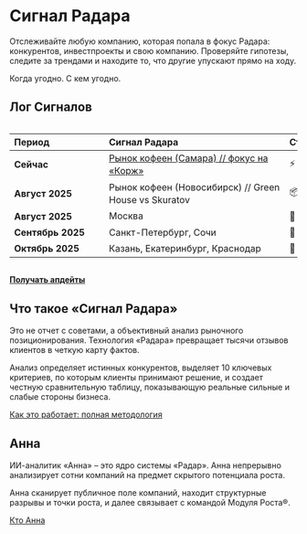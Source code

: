 # Сигнал Радара

Отслеживайте любую компанию, которая попала в фокус Радара: конкурентов, инвестпроекты и свою компанию. Проверяйте гипотезы, следите за трендами и находите то, что другие упускают прямо на ходу.

Когда угодно. С кем угодно.

## Лог Сигналов

<div class="radar-signals-table">

| Период | Сигнал Радара | Статус |
| :--- | :--- | :--- |
| **Сейчас** | [Рынок кофеен (Самара) // фокус на «Корж»](/radar/signal/coffee-points-smr-2025/dashboard) | ⚡️ Демо-версия |
| **Август 2025** | Рынок кофеен (Новосибирск) // Green House vs Skuratov | 📦 Финальная сборка |
| **Август 2025** | Москва | 🔎 Работает Радар |
| **Сентябрь 2025**| Санкт-Петербург, Сочи | 🎯 Захват целей |
| **Октябрь 2025** | Казань, Екатеринбург, Краснодар | 🎯 Захват целей |

</div>

**[Получать апдейты](https://t.me/Anna_runScale)**

## Что такое «Сигнал Радара»
Это не отчет с советами, а объективный анализ рыночного позиционирования. Технология «Радара» превращает тысячи отзывов клиентов в четкую карту фактов.

Анализ определяет истинных конкурентов, выделяет 10 ключевых критериев, по которым клиенты принимают решение, и создает честную сравнительную таблицу, показывающую реальные сильные и слабые стороны бизнеса.

[Как это работает: полная методология](/radar/signal/how-it-works)

## Анна

ИИ-аналитик «Анна» – это ядро системы «Радар». Анна непрерывно анализирует сотни компаний на предмет скрытого потенциала роста. 

Анна сканирует публичное поле компаний, находит структурные разрывы и точки роста, и далее связывает с командой Модуля Роста®.

[Кто Анна](/radar/who-is-anna)

<style>
/* --- СТИЛИ ДЛЯ ТАБЛИЦ --- */

/* Общие правила для таблиц внутри оберток */
.radar-signals-table table,
.comparison-table table {
  table-layout: fixed;
  width: 100%;
  /* Предотвращаем сжатие таблицы на мобильных устройствах */
  min-width: 100%;
}

/* Контейнер таблицы с горизонтальным скроллом на мобильных */
.radar-signals-table {
  overflow-x: auto;
  -webkit-overflow-scrolling: touch;
}

/* Таблица "Сигналы Радара" */
/* Первый столбец ("Период"): фиксированная ширина и запрет переноса */
.radar-signals-table td:nth-child(1) {
  width: 150px;
  white-space: nowrap;
  min-width: 150px;
}

/* Третий столбец ("Статус"): ширина по контенту и запрет переноса */
.radar-signals-table td:nth-child(3) {
  width: 200px;
  white-space: nowrap;
  min-width: 200px;
}

/* Второй столбец ("Сигнал Радара"): фиксированная ширина для 2 строк текста */
.radar-signals-table td:nth-child(2) {
  width: 300px;
  min-width: 300px;
  white-space: normal;
  word-break: break-word;
  line-height: 1.4;
  /* Ограничиваем высоту примерно до 2 строк */
  max-height: 2.8em;
  overflow: hidden;
  display: -webkit-box;
  -webkit-line-clamp: 2;
  -webkit-box-orient: vertical;
}

/* Медиа-запрос для мобильных устройств */
@media screen and (max-width: 768px) {
  .radar-signals-table table {
    /* Устанавливаем минимальную ширину таблицы */
    min-width: 650px;
    width: 650px;
  }
  
  /* На мобильных устройствах сохраняем фиксированные размеры столбцов */
  .radar-signals-table td:nth-child(1) {
    width: 150px;
    min-width: 150px;
  }
  
  .radar-signals-table td:nth-child(2) {
    width: 300px;
    min-width: 300px;
  }
  
  .radar-signals-table td:nth-child(3) {
    width: 200px;
    min-width: 200px;
  }
}

/* Таблица сравнения "ДО/ПОСЛЕ" */
/* Оба столбца делят ширину поровну */
.comparison-table td {
  width: 50%;
  word-break: break-word; /* Разрешаем перенос для длинного текста */
}

/* --- ОБЩИЕ СТИЛИ ДЛЯ ВСЕХ КНОПОК --- */
.btn {
  display: inline-block;
  padding: 12px 24px;
  border-radius: 8px;
  font-weight: 700;
  font-size: 16px;
  text-align: center;
  text-decoration: none;
  transition: all 0.3s ease;
  cursor: pointer;
  border: none;
  margin: 10px 0;
}

.btn:hover {
  transform: translateY(-2px);
  text-decoration: none !important;
}

/* --- СТИЛЬ 1: ОСНОВНАЯ КНОПКА (ЯРКАЯ) --- */
.btn-primary {
  background-color: #C5F946; /* Яркий лаймовый */
  color: #000 !important;
}

.btn-primary:hover {
  background-color: #347b6c; /* Темный при наведении */
  color: white !important;
}

/* --- СТИЛЬ 2: ВТОРОСТЕПЕННАЯ КНОПКА (ТЕМНАЯ) --- */
.btn-secondary {
  background-color: #347b6c; /* Темный */
  color: white !important;
}

.btn-secondary:hover {
  background-color: #C5F946; /* Яркий при наведении */
  color: #000 !important;
}

/* --- Контейнер для отдельной кнопки --- */
.start-button-container {
  margin: 20px 0;
  text-align: left;
}

.start-button-container .btn {
  display: inline-block;
  margin: 0;
}
</style>
